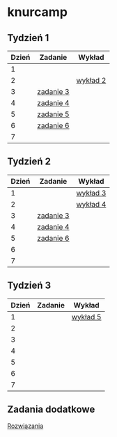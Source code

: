 # knurcamp

## Tydzień 1

| Dzień | Zadanie                                         | Wykład                          |
| ----- | ----------------------------------------------- | ------------------------------- |
| 1     |                                                 |                                 |
| 2     |                                                 | [wykład 2](/wyklady/wyklad2.js) |
| 3     | [zadanie 3](/zadania-tydzien1/ZADANIE-T1-D3.js) |                                 |
| 4     | [zadanie 4](/zadania-tydzien1/ZADANIE-T1-D4.js) |                                 |
| 5     | [zadanie 5](/zadania-tydzien1/ZADANIE-T1-D5.js) |                                 |
| 6     | [zadanie 6](/zadania-tydzien1/ZADANIE-T1-D6.js) |                                 |
| 7     |                                                 |                                 |

## Tydzień 2

| Dzień | Zadanie                                                  | Wykład                                   |
| ----- | -------------------------------------------------------- | ---------------------------------------- |
| 1     |                                                          | [wykład 3](/wyklady/wyklad3.md)          |
| 2     |                                                          | [wykład 4](/wyklady/knurcamp/index.html) |
| 3     | [zadanie 3](/zadania-tydzien2/zadanie3/index.html)       |                                          |
| 4     | [zadanie 4](/zadania-tydzien2/zadanie4/index.ts)         |                                          |
| 5     | [zadanie 6](/zadania-tydzien2/zadanie6/ZADANIE-T2-D6.js) |                                          |
| 6     |                                                          |                                          |
| 7     |                                                          |                                          |

## Tydzień 3

| Dzień | Zadanie | Wykład                          |
| ----- | ------- | ------------------------------- |
| 1     |         | [wykład 5](/wyklady/wyklad5.md) |
| 2     |         |                                 |
| 3     |         |                                 |
| 4     |         |                                 |
| 5     |         |                                 |
| 6     |         |                                 |
| 7     |         |                                 |

## Zadania dodatkowe

[Rozwiązania](/zadania-tydzien2/dodatkowe/src/components)
